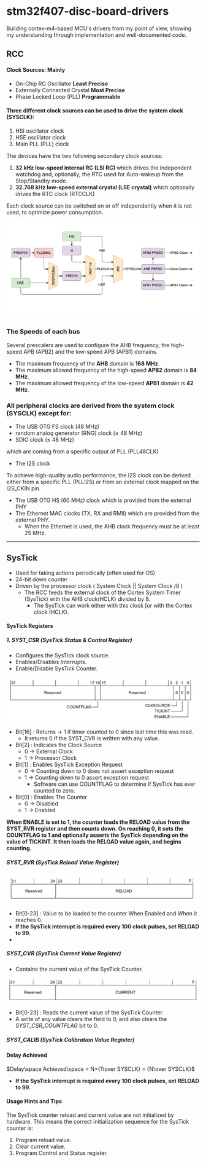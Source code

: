 # stm32f407-disc-board-drivers
Building cortex-m4-based MCU's drivers from my point of view, showing my understanding through implementation and well-documented code.

## RCC 
#### Clock Sources: Mainly

- On-Chip RC Oscillator   **Least Precise**
- Externally Connected Crystal   **Most Precise**
- Phase Locked Loop (PLL)   **Programmable**

#### Three different clock sources can be used to drive the system clock (SYSCLK):

1. HSI oscillator clock
2. HSE oscillator clock
3. Main PLL (PLL) clock

The devices have the two following secondary clock sources:

1. **32 kHz low-speed internal RC (LSI RC)** which drives the independent watchdog and, optionally, the RTC used for Auto-wakeup from the Stop/Standby mode.
2. **32.768 kHz low-speed external crystal (LSE crystal)** which optionally drives the RTC clock (RTCCLK) 

Each clock source can be switched on or off independently when it is not used, to optimize power consumption.

![Clock Tree](clocktree.png)

### The Speeds of each bus

Several prescalers are used to configure the AHB frequency, the high-speed APB (APB2) and the low-speed APB (APB1) domains.

- The maximum frequency of the **AHB** domain is **168 MHz**.
- The maximum allowed frequency of the high-speed **APB2** domain is **84 MHz**.
- The maximum allowed frequency of the low-speed **APB1** domain is **42 MHz**.

### All peripheral clocks are derived from the system clock (SYSCLK) except for:

- The USB OTG FS clock (48 MHz)
- random analog generator (RNG) clock (≤ 48 MHz)
- SDIO clock (≤ 48 MHz)

which are coming from a specific output of PLL (PLL48CLK) 

- The I2S clock

To achieve high-quality audio performance, the I2S clock can be derived either from a specific PLL (PLLI2S)   or from an external clock mapped on the I2S_CKIN pin.

- The USB OTG HS (60 MHz) clock which is provided from the external PHY
- The Ethernet MAC clocks (TX, RX and RMII) which are provided from the external PHY.
    - When the Ethernet is used, the AHB clock frequency must be at least 25 MHz.

---
## SysTick
- Used for taking actions periodically (often used for OS)
- 24-bit down counter
- Driven by the processor clock ( System Clock  || System Clock /8 )
    - The RCC feeds the external clock of the Cortex System Timer (SysTick) with the AHB clock(HCLK) divided by 8.
        - The SysTick can work either with this clock [or with the Cortex clock (HCLK).

#### SysTick Registers

##### 1. SYST_CSR (SysTick Status & Control Register)

- Configures the SysTick clock source.
- Enables/Disables Interrupts.
- Enable/Disable SysTick Counter.

![SYST_CSR](systick_csr.png)

- Bit[16] : Returns → 1 if timer counted to 0 since last time this was read.
    - It returns 0 if the SYST_CVR is written with any value.
- Bit[2] : Indicates the Clock Source
    - 0 → External Clock
    - 1 → Processor Clock
- Bit[1] : Enables SysTick Exception Request
    - 0 → Counting down to 0 does not assert exception request
    - 1 → Counting down to 0 assert exception request
        - Software can use COUNTFLAG to determine if SysTick has ever counted to zero.
- Bit[0] : Enables The Counter
    - 0 → Disabled
    - 1 → Enabled

**When ENABLE is set to 1, the counter loads the RELOAD value from the SYST_RVR register and then counts down. On reaching 0, it sets the COUNTFLAG to 1 and optionally asserts the SysTick depending on the value of TICKINT. It then loads the RELOAD value again, and begins counting.**

##### SYST_RVR (SysTick Reload Value Register)

![SYST_RVR](systick_rvr.png)

- Bit[0-23] : Value to be loaded to the counter When Enabled and When it reaches 0.
- **If the SysTick interrupt is required every 100 clock pulses, set RELOAD to 99.**
- 

##### SYST_CVR (SysTick Current Value Register)

- Contains the current value of the SysTick Counter.

![SYST_CVR](systick_cvr.png)

- Bit[0-23] : Reads the current value of the SysTick Counter.
- A write of any value clears the field to 0, and also clears the *SYST_CSR_COUNTFLAG* bit to 0.

##### **SYST_CALIB (SysTick Calibration Value Register)**

#### Delay Achieved

$Delay\space Achieved\space = N×{1\over SYSCLK} = {N\over SYSCLK}$ 

- **If the SysTick interrupt is required every 100 clock pulses, set RELOAD to 99.**


#### Usage Hints and Tips

The SysTick counter reload and current value are not initialized by hardware. This means the correct initialization sequence for the SysTick counter is:

1. Program reload value.
2. Clear current value.
3. Program Control and Status register.
